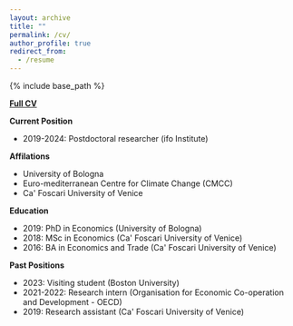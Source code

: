 ```yaml
---
layout: archive
title: ""
permalink: /cv/
author_profile: true
redirect_from:
  - /resume
---
```


{% include base_path %}

[**Full CV**](https://fpavanello.github.io/files/CV.pdf)

**Current Position**  
- 2019-2024: Postdoctoral researcher \(ifo Institute\)


**Affilations**  
- University of Bologna
- Euro-mediterranean Centre for Climate Change (CMCC)
- Ca' Foscari University of Venice


**Education**  
- 2019: PhD in Economics \(University of Bologna\)
- 2018: MSc in Economics \(Ca' Foscari University of Venice\)
- 2016: BA in Economics and Trade \(Ca' Foscari University of Venice\)


**Past Positions**  
- 2023: Visiting student \(Boston University\)
- 2021-2022: Research intern \(Organisation for Economic Co-operation and Development - OECD\)
- 2019: Research assistant \(Ca' Foscari University of Venice\)

